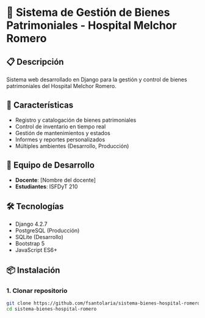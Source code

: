 # 🏥 Sistema de Gestión de Bienes Patrimoniales - Hospital Melchor Romero

## 📋 Descripción
Sistema web desarrollado en Django para la gestión y control de bienes patrimoniales del Hospital Melchor Romero.

## 🚀 Características
- Registro y catalogación de bienes patrimoniales
- Control de inventario en tiempo real
- Gestión de mantenimientos y estados
- Informes y reportes personalizados
- Múltiples ambientes (Desarrollo, Producción)

## 👥 Equipo de Desarrollo
- **Docente**: [Nombre del docente]
- **Estudiantes**: ISFDyT 210

## 🛠️ Tecnologías
- Django 4.2.7
- PostgreSQL (Producción)
- SQLite (Desarrollo)
- Bootstrap 5
- JavaScript ES6+

## 📦 Instalación

### 1. Clonar repositorio
```bash
git clone https://github.com/fsantolaria/sistema-bienes-hospital-romero.git
cd sistema-bienes-hospital-romero